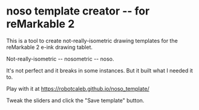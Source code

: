 # noso template creator -- for reMarkable 2

This is a tool to create not-really-isometric drawing templates for the reMarkable 2 e-ink drawing tablet.

Not-really-isometric -- nosometric -- noso.

It's not perfect and it breaks in some instances. But it built what I needed it to.

Play with it at https://robotcaleb.github.io/noso_template/

Tweak the sliders and click the "Save template" button.
